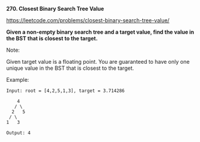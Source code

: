 **270. Closest Binary Search Tree Value**

https://leetcode.com/problems/closest-binary-search-tree-value/

**Given a non-empty binary search tree and a target value, find the value in the BST that is closest to the target.**

Note:

Given target value is a floating point.
You are guaranteed to have only one unique value in the BST that is closest to the target.

Example:

    Input: root = [4,2,5,1,3], target = 3.714286
    
        4
       / \
      2   5
     / \
    1   3
    
    Output: 4
